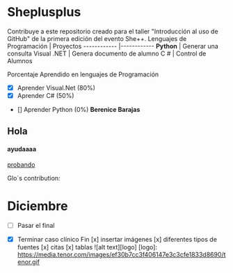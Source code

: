 # Sheplusplus
Contribuye a este repositorio creado para el taller "Introducción al uso de GitHub" de la primera edición del evento She++.
Lenguajes de Programación | Proyectos
------------ |------------
**Python**  | Generar una consulta
Visual .NET | Genera documento de alumno
C #  |   Control de Alumnos


Porcentaje Aprendido en lenguajes de Programación
- [X] Aprender Visual.Net (80%)
- [x] Aprender C# (50%)
- [] Aprender Python (0%)
**Berenice Barajas**




















## Hola
#### ayudaaaa

[probando ](https://www.instagram.com/liz.mendezh/)






























































































Glo´s contribution:
# Diciembre
- [ ] Pasar  el final  
- [x] Terminar caso  clínico
Fin
[x] insertar imágenes 
[x] diferentes tipos de fuentes
[x] citas 
[x] tablas
![alt text][logo]
[logo]: https://media.tenor.com/images/ef30b7cc3f406147e3c3cfe1833d8690/tenor.gif

